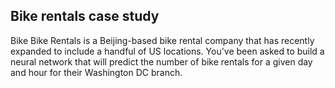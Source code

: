 ## Bike rentals case study

Bike Bike Rentals is a Beijing-based bike rental company that has recently expanded to include a handful of US locations. You've been asked to build a neural network that will predict the number of bike rentals for a given day and hour for their Washington DC branch.

